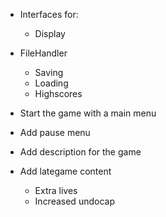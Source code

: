 * Interfaces for:
    * Display

* FileHandler
    * Saving
    * Loading
    * Highscores

* Start the game with a main menu

* Add pause menu

* Add description for the game

* Add lategame content
    * Extra lives
    * Increased undocap
